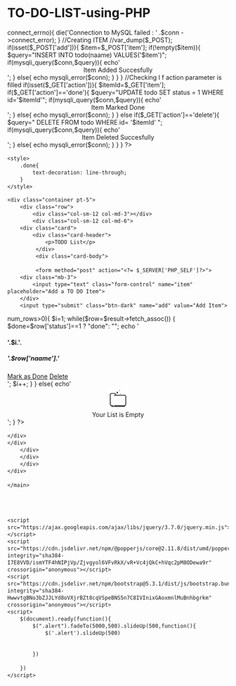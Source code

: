 # TO-DO-LIST-using-PHP
<?php

$server='localhost';
$username='root';
$password='';
$database='todo_masters';

$conn = mysqli_connect($server,$username,$password,$database);

if($conn -> connect_errno){
    die('Connection to MySQL failed : ' .$conn ->connect_error);
}

//Creating ITEM
//var_dump($_POST);
if(isset($_POST['add'])){
    $item=$_POST['item'];
    if(!empty($item)){
        $query="INSERT INTO todo(naame) VALUES('$item')";
        if(mysqli_query($conn,$query)){
            echo'
            <center>
    <div class="alert alert-success" role="alert">
        Item Added Succesfully
    </div>
    </center>
            ';
        } else{
            echo mysqli_error($conn);
        }



    }

    }

    //Checking I f action parameter is filled

    if(isset($_GET['action'])){
        $itemId=$_GET['item'];
        if($_GET['action']=='done'){
            $query="UPDATE todo SET status = 1 WHERE id='$itemId'";
            if(mysqli_query($conn,$query)){
                echo'
                <center>
        <div class="alert alert-info" role="alert">
            Item Marked Done
        </div>
        </center>
                ';
            } else{
                echo mysqli_error($conn);
            }
    
    
        } else if($_GET['action']=='delete'){
            $query=" DELETE FROM todo WHERE id= '$itemId' ";
            if(mysqli_query($conn,$query)){
                echo'
                <center>
                <div class="alert alert-danger" role="alert">
                Item Deleted Succesfully
                 </div>
            </center>
                ';
            } else{
                echo mysqli_error($conn);
            }
            
        } 
    }
    
    




?>




<!DOCTYPE html>
<html lang="en">
<head>
    <meta charset="UTF-8">
    <meta name="viewport" content="width=device-width, initial-scale=1.0">
    <title>TO DO list Appllication</title>
    <link href="https://cdn.jsdelivr.net/npm/bootstrap@5.3.1/dist/css/bootstrap.min.css" rel="stylesheet" integrity="sha384-4bw+/aepP/YC94hEpVNVgiZdgIC5+VKNBQNGCHeKRQN+PtmoHDEXuppvnDJzQIu9" crossorigin="anonymous">

    <style>
        .done{
            text-decoration: line-through;
        }
    </style>
</head>
<body>
    <main>
<!-- <center>
   <div class="alert alert-success" role="alert">
        Item Added Succesfully
    </div>
    <div class="alert alert-info" role="alert">
        Item Marked as Done
    </div>
    <div class="alert alert-danger" role="alert">
        Item Deleted Succesfully
    </div>
</center>
-->


    <div class="container pt-5">
        <div class="row">
            <div class="col-sm-12 col-md-3"></div>
            <div class="col-sm-12 col-md-6">
        <div class="card">
            <div class="card-header">
                <p>TODO List</p>
             </div>
             <div class="card-body">

             <form method="post" action="<?= $_SERVER['PHP_SELF']?>">
        <div class="mb-3">
            <input type="text" class="form-control" name="item" placeholder="Add a TO DO Item">
        </div>
        <input type="submit" class="btn-dark" name="add" value="Add Item">

</form>
     

<?php 
            $query= "SELECT * FROM todo";
           $result= mysqli_query($conn, $query);
           if($result->num_rows>0){
                $i=1;
            while($row=$result->fetch_assoc())
            {
                $done=$row['status']==1 ? "done": "";
                echo '<br>
                            <div class="row mt-4">
                            <div class="col-sm-12 col-md-1"><h4>'.$i.'.</h4></div>
                           <div class="col-sm-12 col-md-6"><h5  class="'.$done.'">'.$row['naame'].'</h5></div>
                           <div class="col-sm-12 col-md-5">

                               <a href="?action=done&item='.$row['id'].'" class="btn btn-outline-dark">Mark as Done</a>
                               <a href="?action=delete&item='.$row['id'].'"  class="btn btn-outline-danger">Delete</a>
                           </div>
                           </div> ';
                           $i++;
            }
} else{
    echo'
    <center>
           <img src="folder.png" width="50px" alt="Empty List"><br> <span>Your List is Empty</span>
        </center>
    ';
}

        
        
        ?>

            
        

    </div>
    </div>
        </div>
        </div>
        </div>
    </div>

    </main>
    



    <script src="https://ajax.googleapis.com/ajax/libs/jquery/3.7.0/jquery.min.js"></script>
    <script src="https://cdn.jsdelivr.net/npm/@popperjs/core@2.11.8/dist/umd/popper.min.js" integrity="sha384-I7E8VVD/ismYTF4hNIPjVp/Zjvgyol6VFvRkX/vR+Vc4jQkC+hVqc2pM8ODewa9r" crossorigin="anonymous"></script>
    <script src="https://cdn.jsdelivr.net/npm/bootstrap@5.3.1/dist/js/bootstrap.bundle.min.js" integrity="sha384-HwwvtgBNo3bZJJLYd8oVXjrBZt8cqVSpeBNS5n7C8IVInixGAoxmnlMuBnhbgrkm" crossorigin="anonymous"></script>
    <script>
        $(document).ready(function(){
            $(".alert").fadeTo(5000,500).slideUp(500,function(){
                $('.alert').slideUp(500)


            })

        })
    </script>
</body>
</html>
